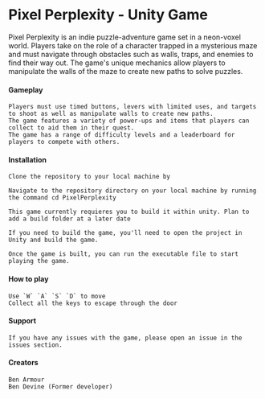 # Pixel Perplexity - Unity Game
Pixel Perplexity is an indie puzzle-adventure game set in a neon-voxel world. Players take on the role of a character trapped in a mysterious maze and must navigate through obstacles such as walls, traps, and enemies to find their way out. The game's unique mechanics allow players to manipulate the walls of the maze to create new paths to solve puzzles.
#### Gameplay

    Players must use timed buttons, levers with limited uses, and targets to shoot as well as manipulate walls to create new paths.
    The game features a variety of power-ups and items that players can collect to aid them in their quest.
    The game has a range of difficulty levels and a leaderboard for players to compete with others.

#### Installation

    Clone the repository to your local machine by

    Navigate to the repository directory on your local machine by running the command cd PixelPerplexity

    This game currently requieres you to build it within unity. Plan to add a build folder at a later date

    If you need to build the game, you'll need to open the project in Unity and build the game.

    Once the game is built, you can run the executable file to start playing the game.

#### How to play

    Use `W` `A` `S` `D` to move 
    Collect all the keys to escape through the door

#### Support

    If you have any issues with the game, please open an issue in the issues section.

#### Creators

    Ben Armour
    Ben Devine (Former developer)
